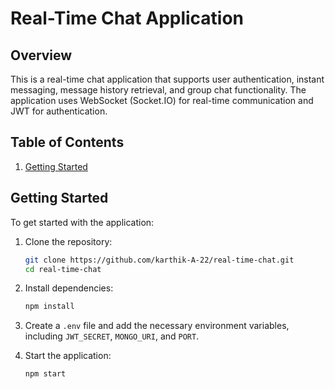 # Real-Time Chat Application

## Overview

This is a real-time chat application that supports user authentication, instant messaging, message history retrieval, and group chat functionality. The application uses WebSocket (Socket.IO) for real-time communication and JWT for authentication.

## Table of Contents

1. [Getting Started](#getting-started)

## Getting Started

To get started with the application:

1. Clone the repository:
    ```bash
    git clone https://github.com/karthik-A-22/real-time-chat.git
    cd real-time-chat
    ```

2. Install dependencies:
    ```bash
    npm install
    ```

3. Create a `.env` file and add the necessary environment variables, including `JWT_SECRET`, `MONGO_URI`, and `PORT`.

4. Start the application:
    ```bash
    npm start
    ```